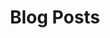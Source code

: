 ---
title: 'Blog Posts'
descripttion: 'Blog posts by dajocarter'
layout: posts.hbs
permalinks: false
---